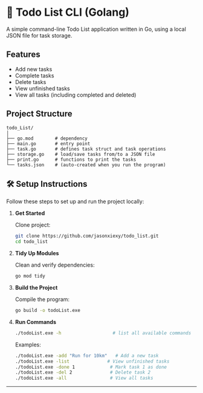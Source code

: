 # 📝 Todo List CLI (Golang)

A simple command-line Todo List application written in Go, using a local JSON file for task storage.

## Features

- Add new tasks
- Complete tasks
- Delete tasks
- View unfinished tasks
- View all tasks (including completed and deleted)

## Project Structure
```
todo_List/
│
├── go.mod        # dependency
├── main.go       # entry point
├── task.go       # defines task struct and task operations
├── storage.go    # load/save tasks from/to a JSON file
├── print.go      # functions to print the tasks
└── tasks.json    # (auto-created when you run the program)
```


## 🛠 Setup Instructions

Follow these steps to set up and run the project locally:

1. **Get Started**

    Clone project:

    ```bash
    git clone https://github.com/jasonxiexy/todo_list.git
    cd todo_list
    ```

1. **Tidy Up Modules**

    Clean and verify dependencies:

    ```bash
    go mod tidy
    ```

2. **Build the Project**

    Compile the program:

    ```bash
    go build -o todoList.exe
    ```

3. **Run Commands**

    ```bash
    ./todoList.exe -h                   # list all available commands
    ```
    Examples:

    ```bash
    ./todoList.exe -add "Run for 10km"   # Add a new task
    ./todoList.exe -list              # View unfinished tasks
    ./todoList.exe -done 1             # Mark task 1 as done
    ./todoList.exe -del 2              # Delete task 2
    ./todoList.exe -all                # View all tasks
    ```

---
